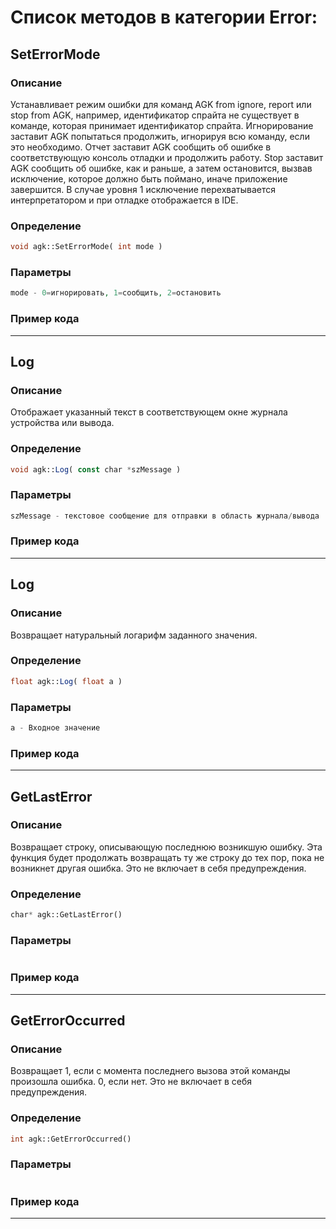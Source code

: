 # Список методов в категории Error:
## SetErrorMode
### Описание
Устанавливает режим ошибки для команд AGK from ignore, report или stop from AGK, например, идентификатор спрайта не существует в команде, которая принимает идентификатор спрайта. Игнорирование заставит AGK попытаться продолжить, игнорируя всю команду, если это необходимо. Отчет заставит AGK сообщить об ошибке в соответствующую консоль отладки и продолжить работу. Stop заставит AGK сообщить об ошибке, как и раньше, а затем остановится, вызвав исключение, которое должно быть поймано, иначе приложение завершится. В случае уровня 1 исключение перехватывается интерпретатором и при отладке отображается в IDE.
### Определение
```php
void agk::SetErrorMode( int mode )
```
### Параметры
```php
mode - 0=игнорировать, 1=сообщить, 2=остановить
```
### Пример кода
---
## Log
### Описание
Отображает указанный текст в соответствующем окне журнала устройства или вывода.
### Определение
```php
void agk::Log( const char *szMessage )
```
### Параметры
```php
szMessage - текстовое сообщение для отправки в область журнала/вывода
```
### Пример кода
---
## Log
### Описание
Возвращает натуральный логарифм заданного значения.
### Определение
```php
float agk::Log( float a )
```
### Параметры
```php
a - Входное значение
```
### Пример кода
---
## GetLastError
### Описание
Возвращает строку, описывающую последнюю возникшую ошибку. Эта функция будет продолжать возвращать ту же строку до тех пор, пока не возникнет другая ошибка. Это не включает в себя предупреждения.
### Определение
```php
char* agk::GetLastError()
```
### Параметры
```php
```
### Пример кода
---
## GetErrorOccurred
### Описание
Возвращает 1, если с момента последнего вызова этой команды произошла ошибка. 0, если нет. Это не включает в себя предупреждения.
### Определение
```php
int agk::GetErrorOccurred()
```
### Параметры
```php
```
### Пример кода
---